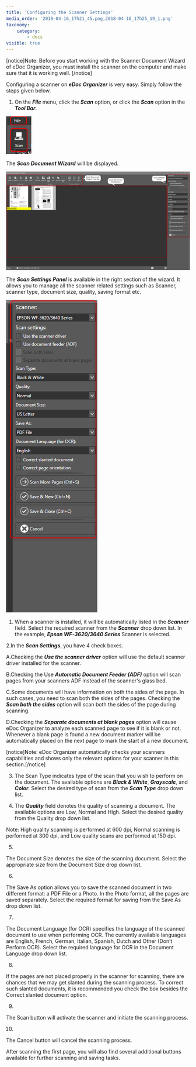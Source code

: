 ```yaml
---
title: 'Configuring the Scanner Settings'
media_order: '2018-04-16_17h21_45.png,2018-04-16_17h25_19_1.png'
taxonomy:
    category:
        - docs
visible: true
---
```


[notice]Note: Before you start working with the Scanner Document Wizard of eDoc Organizer, you must install the scanner on the computer and make sure that it is working well. [/notice]

Configuring a scanner on _**eDoc Organizer**_ is very easy. Simply follow the steps given below.

1. On the _**File**_ menu, click the _**Scan**_ option, or click the _**Scan**_ option in the _**Tool Bar**_.

![](2018-04-16_17h21_45.png)

The _**Scan Document Wizard**_ will be displayed.

![](2018-04-16_17h25_19_1.png)

The _**Scan Settings Panel**_ is available in the right section of the wizard. It allows you to manage all the scanner related settings such as Scanner, scanner type, document size, quality, saving format etc.

![](2018-04-16_17h25_19_016.png)

1. When a scanner is installed, it will be automatically listed in the _**Scanner**_ field. Select the required scanner from the _**Scanner**_ drop down list. In the example, _**Epson WF-3620/3640 Series**_ Scanner is selected. 

2.In the _**Scan Settings**_, you have 4 check boxes.

A.Checking the _**Use the scanner driver**_ option will use the default scanner driver installed for the scanner.

B.Checking the Use _**Automatic Document Feeder (ADF)**_ option will scan pages from your scanners ADF instead of the scanner's glass bed.

C.Some documents will have information on both the sides of the page. In such cases, you need to scan both the sides of the pages. Checking the _**Scan both the sides**_ option will scan both the sides of the page during scanning.

D.Checking the _**Separate documents at blank pages**_ option will cause eDoc Organizer to analyze each scanned page to see if it is blank or not. Whenever a blank page is found a new document marker will be automatically placed on the next page to mark the start of a new document.

[notice]Note: eDoc Organizer automatically checks your scanners capabilities and shows only the relevant options for your scanner in this section.[/notice]

3. The Scan Type indicates type of the scan that you wish to perform on the document. The available options are _**Black & White**_, _**Grayscale**_, and _**Color**_. Select the desired type of scan from the _**Scan Type**_ drop down list.

4. The _**Quality**_ field denotes the quality of scanning a document. The available options are Low, Normal and High. Select the desired quality from the Quality drop down list.

 

Note: High quality scanning is performed at 600 dpi, Normal scanning is performed at 300 dpi, and Low quality scans are performed at 150 dpi.

 

5.

The Document Size denotes the size of the scanning document. Select the appropriate size from the Document Size drop down list.

 

6.

The Save As option allows you to save the scanned document in two different format: a PDF File or a Photo. In the Photo format, all the pages are saved separately.  Select the required format for saving from the Save As drop down list.

 

7.

The Document Language (for OCR) specifies the language of the scanned document to use when performing OCR. The currently available languages are English, French, German, Italian, Spanish, Dutch and Other (Don’t Perform OCR). Select the required language for OCR in the Document Language drop down list.

 

8.

If the pages are not placed properly in the scanner for scanning, there are chances that we may get slanted during the scanning process. To correct such slanted documents, it is recommended you check the box besides the Correct slanted document option.

 

9.

The Scan button will activate the scanner and initiate the scanning process.

 

10.

The Cancel button will cancel the scanning process.

 

After scanning the first page, you will also find several additional buttons available for further scanning and saving tasks.